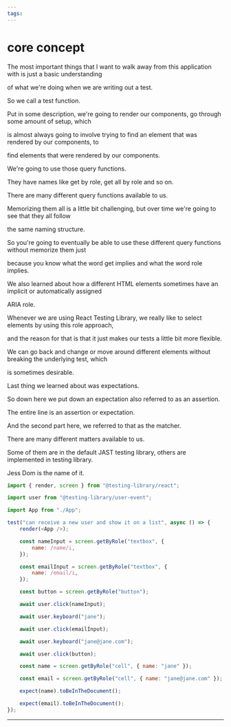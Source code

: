 ```yaml
---
tags:
---
```


# core concept

The most important things that I want to walk away from this application with is just a basic understanding

of what we're doing when we are writing out a test.

So we call a test function.

Put in some description, we're going to render our components, go through some amount of setup, which

is almost always going to involve trying to find an element that was rendered by our components, to

find elements that were rendered by our components.

We're going to use those query functions.

They have names like get by role, get all by role and so on.

There are many different query functions available to us.

Memorizing them all is a little bit challenging, but over time we're going to see that they all follow

the same naming structure.

So you're going to eventually be able to use these different query functions without memorize them just

because you know what the word get implies and what the word role implies.

We also learned about how a different HTML elements sometimes have an implicit or automatically assigned

ARIA role.

Whenever we are using React Testing Library, we really like to select elements by using this role approach,

and the reason for that is that it just makes our tests a little bit more flexible.

We can go back and change or move around different elements without breaking the underlying test, which

is sometimes desirable.

Last thing we learned about was expectations.

So down here we put down an expectation also referred to as an assertion.

The entire line is an assertion or expectation.

And the second part here, we referred to that as the matcher.

There are many different matters available to us.

Some of them are in the default JAST testing library, others are implemented in testing library.

Jess Dom is the name of it.

```js
import { render, screen } from "@testing-library/react";

import user from "@testing-library/user-event";

import App from "./App";

test("can receive a new user and show it on a list", async () => {
	render(<App />);

	const nameInput = screen.getByRole("textbox", {
		name: /name/i,
	});

	const emailInput = screen.getByRole("textbox", {
		name: /email/i,
	});

	const button = screen.getByRole("button");

	await user.click(nameInput);

	await user.keyboard("jane");

	await user.click(emailInput);

	await user.keyboard("jane@jane.com");

	await user.click(button);

	const name = screen.getByRole("cell", { name: "jane" });

	const email = screen.getByRole("cell", { name: "jane@jane.com" });

	expect(name).toBeInTheDocument();

	expect(email).toBeInTheDocument();
});
```

---

